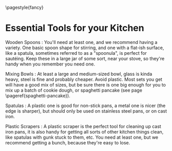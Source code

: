 \pagestyle{fancy}
# Essential Tools for your Kitchen

Wooden Spoons
: You'll need at least one, and we recommend having a variety. One basic spoon
shape for stirring, and one with a flat-ish surface, like a spatula, sometimes
referred to as a "spoonula", is perfect for sautéing. Keep these in a large jar
of some sort, near your stove, so they're handy when you remember you need one.

Mixing Bowls
: At least a large and medium-sized bowl, glass is kinda heavy, steel is fine
and probably cheaper. Avoid plastic. Most sets you get will have a good mix of
sizes, but be sure there is one big enough for you to mix up a batch of cookie
dough, or spaghetti pancake (see page \pageref{spaghetti-pancake}).

Spatulas
: A plastic one is good for non-stick pans, a metal one is nicer (the edge is
sharper), but should only be used on stainless steel pans, or on cast iron.

Plastic Scrapers
: A plastic scraper is the perfect tool for cleaning up cast iron pans, it is
also handy for getting all sorts of other kitchen things clean, like spatulas
with gunk stuck to them, etc. You need at least one, but we recommend getting a
bunch, because they're easy to lose.
